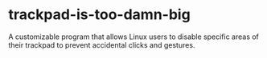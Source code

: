 # trackpad-is-too-damn-big

A customizable program that allows Linux users to disable specific areas of their trackpad to prevent accidental clicks and gestures.


